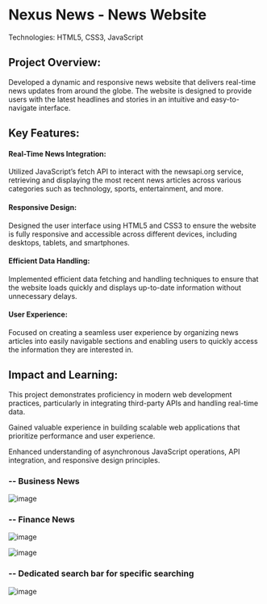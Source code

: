 <h1>Nexus News - News Website</h1>
Technologies: HTML5, CSS3, JavaScript

<h2>Project Overview:</h2> Developed a dynamic and responsive news website that delivers real-time news updates from around the globe. The website is designed to provide users with the latest headlines and stories in an intuitive and easy-to-navigate interface.

<h2>Key Features:</h2>

<h4>Real-Time News Integration:</h4> Utilized JavaScript’s fetch API to interact with the newsapi.org service, retrieving and displaying the most recent news articles across various categories such as technology, sports, entertainment, and more.

<h4>Responsive Design:</h4> Designed the user interface using HTML5 and CSS3 to ensure the website is fully responsive and accessible across different devices, including desktops, tablets, and smartphones.

<h4>Efficient Data Handling:</h4> Implemented efficient data fetching and handling techniques to ensure that the website loads quickly and displays up-to-date information without unnecessary delays.

<h4>User Experience:</h4> Focused on creating a seamless user experience by organizing news articles into easily navigable sections and enabling users to quickly access the information they are interested in.

<h2>Impact and Learning:</h2>

This project demonstrates proficiency in modern web development practices, particularly in integrating third-party APIs and handling real-time data.

Gained valuable experience in building scalable web applications that prioritize performance and user experience.

Enhanced understanding of asynchronous JavaScript operations, API integration, and responsive design principles.

### -- Business News
![image](https://github.com/Princekr19/Nexus-News/assets/77427686/8e36f4e7-7bfb-491b-9ae4-818455c56626)
### -- Finance News
![image](https://github.com/Princekr19/Nexus-News/assets/77427686/e111e72e-a78c-443b-9c33-1b3753bbe2b6)

![image](https://github.com/Princekr19/Nexus-News/assets/77427686/e6c13ac8-85b3-4924-af57-16454dab8631)
### -- Dedicated search bar for specific searching
![image](https://github.com/Princekr19/Nexus-News/assets/77427686/776bc5b4-dbd0-402e-bab7-31a19ac9a9da)




